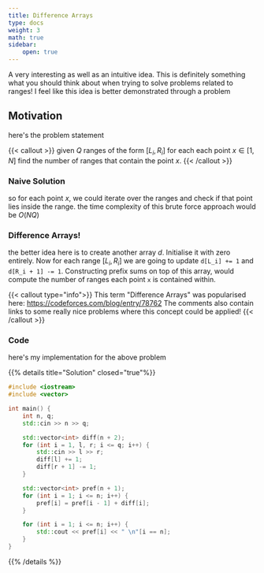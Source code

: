 ```yaml
---
title: Difference Arrays
type: docs
weight: 3
math: true
sidebar:
    open: true
---
```


A very interesting as well as an intuitive idea. This is definitely something what you should think about when trying to solve problems related to ranges! I feel like this idea is better demonstrated through a problem

## Motivation 
here's the problem statement

{{< callout >}}
given $Q$ ranges of the form $[L_i, R_i]$ for each each point $x \in [1, N]$ find the number of ranges that contain the point $x$.
{{< /callout >}}

### Naive Solution
so for each point $x$, we could iterate over the ranges and check if that point lies inside the range. the time complexity of this brute force approach would be $O(NQ)$

### Difference Arrays!
the better idea here is to create another array $d$. Initialise it with zero entirely. Now for each range $[L_i, R_i]$ we are going to update `d[L_i] += 1` and `d[R_i + 1] -= 1`. Constructing prefix sums on top of this array, would compute the number of ranges each point `x` is contained within.

{{< callout type="info">}}
This term "Difference Arrays" was popularised here: https://codeforces.com/blog/entry/78762 
The comments also contain links to some really nice problems where this concept could be applied!
{{< /callout >}}

### Code
here's my implementation for the above problem

{{% details title="Solution" closed="true"%}}
```c++
#include <iostream>
#include <vector>

int main() {
    int n, q;
    std::cin >> n >> q;

    std::vector<int> diff(n + 2);
    for (int i = 1, l, r; i <= q; i++) {
        std::cin >> l >> r;
        diff[l] += 1;
        diff[r + 1] -= 1;
    }

    std::vector<int> pref(n + 1);
    for (int i = 1; i <= n; i++) {
        pref[i] = pref[i - 1] + diff[i];
    }

    for (int i = 1; i <= n; i++) {
        std::cout << pref[i] << " \n"[i == n];
    }
}
```
{{% /details %}}